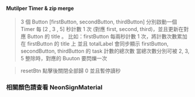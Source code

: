 #### Mutilper Timer & zip merge  


> 3 個 Button [firstButton, secondButton, thirdButton]
> 分別啟動一個 Timer 每 [2 , 3 , 5] 秒計數 1 次 (對應 first, second, third)，並且更新在對應 Button 的 title 。
> 比如：firstButton 每兩秒計數 1 次，將計數次數累加在 firstButton 的 title 上
> 並且 totalLabel 會同步顯示 firstButton, secondButton, thirdButton 的 task 計數的總次數
> 當總次數分別可被 2, 3, 5 整除時，對應的 Buuton 要閃爍一次

> resetBtn
> 點擊後關閉全部歸 0 並且暫停讀秒

### 相關顏色請查看  NeonSignMaterial
